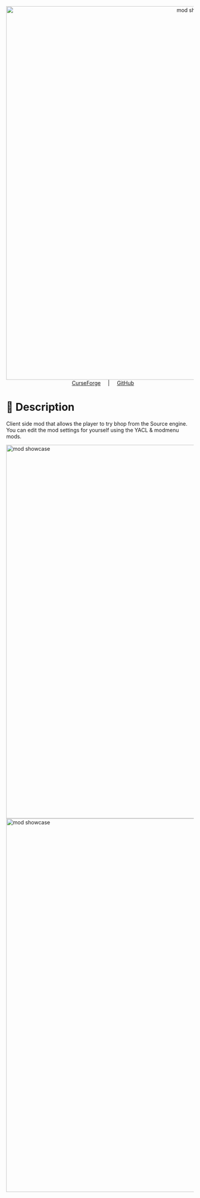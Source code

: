 <div align="center">
  <img src="https://github.com/user-attachments/assets/3bbbb08a-3a3c-4a0b-98b5-0cbf60add64a" width="1000px" alt="mod showcase"/>
  <div>
    <a href="https://www.curseforge.com/minecraft/mc-mods/sourcehop" rel="nofollow">CurseForge</a>
    <span> | </span>
    <a href="https://github.com/ZipeStudio/SourceHop" rel="nofollow">GitHub</a>
  </div>
</div>

# 💬 Description

Client side mod that allows the player to try bhop from the Source engine.<br>
You can edit the mod settings for yourself using the YACL & modmenu mods.

  <img src="https://github.com/user-attachments/assets/e590f117-c53f-42d9-8362-86e4c6153a34" width="1000px" alt="mod showcase"/>
  <img src="https://github.com/user-attachments/assets/853748e2-6d63-490c-8cdc-afd20c698ca8" width="1000px" alt="mod showcase"/>
